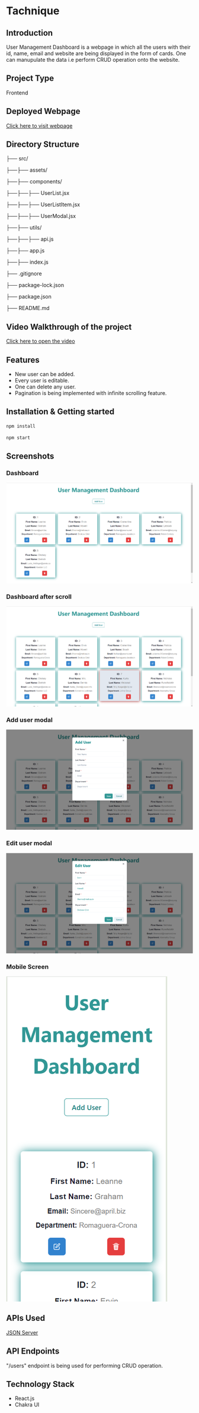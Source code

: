 # Tachnique

## Introduction
User Management Dashboard is a webpage in which all the users with their id, name, email and website are being displayed in the form of cards. One can manupulate the data i.e perform CRUD operation onto the website.  

## Project Type

Frontend 

## Deployed Webpage

[Click here to visit webpage](https://user-rho-eight.vercel.app/)

## Directory Structure

├── src/

├──├── assets/

├──├── components/

├──├──├── UserList.jsx

├──├──├── UserListItem.jsx

├──├──├── UserModal.jsx

├──├── utils/

├──├──├── api.js

├──├── app.js

├──├── index.js

├── .gitignore

├── package-lock.json

├── package.json

├── README.md

## Video Walkthrough of the project

[Click here to open the video](https://drive.google.com/file/d/15Be3c8RmQCd9ftz6CxcLpzIF1W2LDzgg/view?usp=sharing)

## Features

- New user can be added.
- Every user is editable.
- One can delete any user.
- Pagination is being implemented with infinite scrolling feature.

## Installation & Getting started

```bash
npm install 
```

```bash
npm start
```

## Screenshots

### Dashboard

![DashBoard](./user/src/assets/DashBoard.png)

### Dashboard after scroll

![DashBoard after scroll](./user/src/assets/DashBoard_after_scroll.png)

### Add user modal

![Add user modal](./user/src/assets/Add_modal.png)

### Edit user modal

![Edit user modal](./user/src/assets/Edit_modal.png)

### Mobile Screen

![Mobile Screen](./user/src/assets/Mobile_screen.png)

## APIs Used

[JSON Server](https://jsonplaceholder.typicode.com/)

## API Endpoints

"/users" endpoint is being used for performing CRUD operation.

## Technology Stack

- React.js
- Chakra UI
